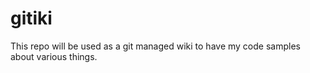 gitiki
======

This repo will be used as a git managed wiki to have my code samples about various things.
